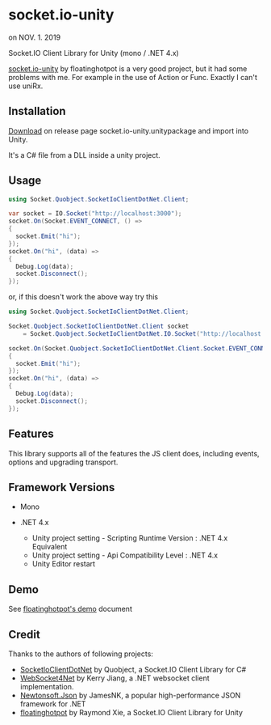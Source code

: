 # socket.io-unity

on NOV. 1. 2019

Socket.IO Client Library for Unity (mono / .NET 4.x)

[socket.io-unity](https://github.com/floatinghotpot/socket.io-unity) by floatinghotpot is a very good project, but it had some problems with me. For example in the use of Action or Func. Exactly I can't use uniRx. 


## Installation

[Download](https://github.com/Rocher0724/socket.io-unity/releases) on release page socket.io-unity.unitypackage and import into Unity.

It's a C# file from a DLL inside a unity project.


## Usage

```cs
using Socket.Quobject.SocketIoClientDotNet.Client;

var socket = IO.Socket("http://localhost:3000");
socket.On(Socket.EVENT_CONNECT, () =>
{
  socket.Emit("hi");
});
socket.On("hi", (data) =>
{
  Debug.Log(data);
  socket.Disconnect();
});
```
or, if this doesn't work the above way try this

```cs
using Socket.Quobject.SocketIoClientDotNet.Client;

Socket.Quobject.SocketIoClientDotNet.Client socket 
	= Socket.Quobject.SocketIoClientDotNet.IO.Socket("http://localhost:3000");

socket.On(Socket.Quobject.SocketIoClientDotNet.Client.Socket.EVENT_CONNECT, () =>
{
  socket.Emit("hi");
});
socket.On("hi", (data) =>
{
  Debug.Log(data);
  socket.Disconnect();
});
```


## Features

This library supports all of the features the JS client does, including events, options and upgrading transport.

## Framework Versions

 - Mono

 - .NET 4.x 
    - Unity project setting - Scripting Runtime Version : .NET 4.x Equivalent
    - Unity project setting - Api Compatibility Level : .NET 4.x
    - Unity Editor restart

## Demo

See [floatinghotpot's demo](https://github.com/floatinghotpot/socket.io-unity#demo) document


## Credit

Thanks to the authors of following projects:
* [SocketIoClientDotNet](https://github.com/Quobject/SocketIoClientDotNet) by Quobject, a Socket.IO Client Library for C#
* [WebSocket4Net](https://github.com/kerryjiang/WebSocket4Net) by Kerry Jiang, a .NET websocket client implementation.
* [Newtonsoft.Json](https://github.com/JamesNK/Newtonsoft.Json) by JamesNK, a popular high-performance JSON framework for .NET
* [floatinghotpot](https://github.com/floatinghotpot/socket.io-unity) by Raymond Xie, a Socket.IO Client Library for Unity